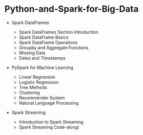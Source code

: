 # Python-and-Spark-for-Big-Data
    
* Spark DataFrames
    * Spark DataFrames Section Introduction
    * Spark DataFrame Basics
    * Spark DataFrame Operations
    * Groupby and Aggregate Functions
    * Missing Data
    * Dates and Timestamps

* PySpark for Machine Learning
    * Linear Regression
    * Logistic Regression
    * Tree Methods
    * Clustering
    * Recommender System
    * Natural Language Processing
    
* Spark Streaming
    * Introduction to Spark Streaming 
    * Spark Streaming Code-along!
